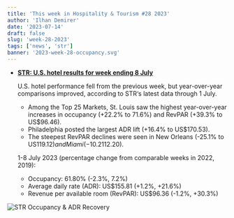 ```yaml
---
title: 'This week in Hospitality & Tourism #28 2023'
author: 'Ilhan Demirer'
date: '2023-07-14'
draft: false
slug: 'week-28-2023'
tags: ['news', 'str']
banner: '2023-week-28-occupancy.svg'
---
```


- **[STR: U.S. hotel results for week ending 8 July](https://str.com/press-release/str-us-hotel-results-week-ending-8-july)**

  U.S. hotel performance fell from the previous week, but year-over-year comparisons improved, according to STR‘s latest data through 1 July.

  - Among the Top 25 Markets, St. Louis saw the highest year-over-year increases in occupancy (+22.2% to 71.6%) and RevPAR (+39.3% to US$96.46).
  - Philadelphia posted the largest ADR lift (+16.4% to US$170.53).
  - The steepest RevPAR declines were seen in New Orleans (-25.1% to US$119.12) and Miami (-10.2% to US$112.20).

  1-8 July 2023 (percentage change from comparable weeks in 2022, 2019):

  - Occupancy: 61.80% (-2.3%, 7.2%)
  - Average daily rate (ADR): US$155.81 (+1.2%, +21.6%)
  - Revenue per available room (RevPAR): US$96.36 (-1.2%, +30.3%)

![STR Occupancy & ADR Recovery](/images/blogimages/2023-week-28-occupancy.svg)
